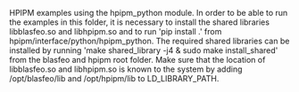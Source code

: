 HPIPM examples using the hpipm_python module. In order to be able to run the examples in this folder, it is necessary to install the shared libraries libblasfeo.so and libhpipm.so and to run 'pip install .' from hpipm/interface/python/hpipm_python. The required shared libraries can be installed by running 'make shared_library -j4 & sudo make install_shared' from the blasfeo and hpipm root folder. Make sure that the location of libblasfeo.so and libhpipm.so is known to the system by adding /opt/blasfeo/lib and /opt/hpipm/lib to LD_LIBRARY_PATH.
